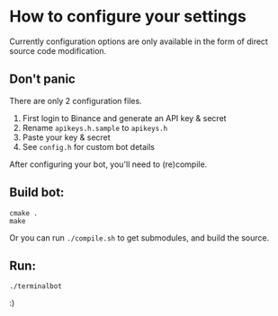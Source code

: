 ﻿# How to configure your settings

Currently configuration options are only available in the form of direct source code modification.

## Don't panic

There are only 2 configuration files.

1. First login to Binance and generate an API key & secret
2. Rename `apikeys.h.sample` to `apikeys.h`
3. Paste your key & secret
4. See `config.h` for custom bot details

After configuring your bot, you'll need to (re)compile.

## Build  bot:
```
cmake .
make
```

Or you can run `./compile.sh` to get submodules, and build the source.

## Run:

```
./terminalbot
```

:)


